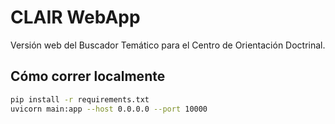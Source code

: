 
# CLAIR WebApp

Versión web del Buscador Temático para el Centro de Orientación Doctrinal.

## Cómo correr localmente

```bash
pip install -r requirements.txt
uvicorn main:app --host 0.0.0.0 --port 10000
```
